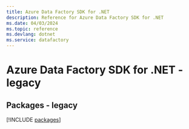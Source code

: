 ```yaml
---
title: Azure Data Factory SDK for .NET
description: Reference for Azure Data Factory SDK for .NET
ms.date: 04/03/2024
ms.topic: reference
ms.devlang: dotnet
ms.service: datafactory
---
```

# Azure Data Factory SDK for .NET - legacy
## Packages - legacy
[!INCLUDE [packages](data-factory-index.md)]